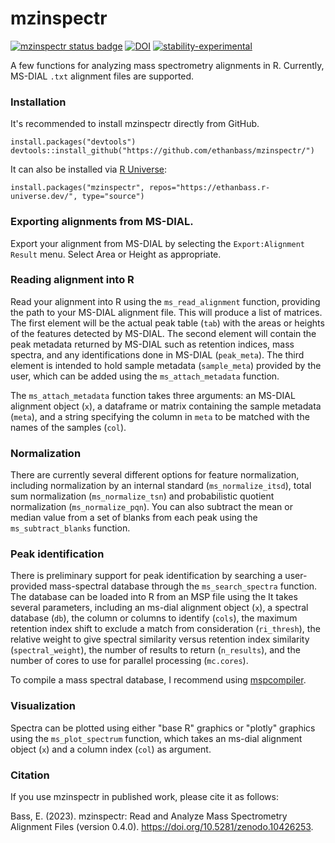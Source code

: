 # mzinspectr
<!-- badges: start -->
  [![mzinspectr status badge](https://ethanbass.r-universe.dev/badges/mzinspectr)](https://ethanbass.r-universe.dev)
  [![DOI](https://zenodo.org/badge/DOI/10.5281/zenodo.10426253.svg)](https://doi.org/10.5281/zenodo.10426253)
  [![stability-experimental](https://img.shields.io/badge/stability-experimental-orange.svg)](https://github.com/emersion/stability-badges#experimental)
<!-- badges: end -->
   
A few functions for analyzing mass spectrometry alignments in R. Currently, MS-DIAL `.txt` alignment files are supported.

### Installation

It's recommended to install mzinspectr directly from GitHub.

```
install.packages("devtools")
devtools::install_github("https://github.com/ethanbass/mzinspectr/")
```

It can also be installed via [R Universe](https://ethanbass.r-universe.dev/):

```
install.packages("mzinspectr", repos="https://ethanbass.r-universe.dev/", type="source")
```

### Exporting alignments from MS-DIAL.

Export your alignment from MS-DIAL by selecting the `Export:Alignment Result` menu. Select Area or Height as appropriate.

### Reading alignment into R

Read your alignment into R using the `ms_read_alignment` function, providing the path to your MS-DIAL alignment file. This will produce a list of matrices. The first element will be the actual peak table (`tab`) with the areas or heights of the features detected by MS-DIAL. The second element will contain the peak metadata returned by MS-DIAL such as retention indices, mass spectra, and any identifications done in MS-DIAL (`peak_meta`). The third element is intended to hold sample metadata (`sample_meta`) provided by the user, which can be added using the `ms_attach_metadata` function.

The `ms_attach_metadata` function takes three arguments: an MS-DIAL alignment object (`x`), a dataframe or matrix containing the sample metadata (`meta`), and a string specifying the column in `meta` to be matched with the names of the samples (`col`).

###  Normalization

There are currently several different options for feature normalization, including normalization by an internal standard (`ms_normalize_itsd`), total sum normalization (`ms_normalize_tsn`) and probabilistic quotient normalization (`ms_normalize_pqn`). You can also subtract the mean or median value from a set of blanks from each peak using the `ms_subtract_blanks` function.

### Peak identification

There is preliminary support for peak identification by searching a user-provided mass-spectral database through the `ms_search_spectra` function. The database can be loaded into R from an MSP file using the It takes several parameters, including an ms-dial alignment object (`x`), a spectral database (`db`), the column or columns to identify (`cols`), the maximum retention index shift to exclude a match from consideration (`ri_thresh`), the relative weight to give spectral similarity versus retention index similarity (`spectral_weight`), the number of results to return (`n_results`), and the number of cores to use for parallel processing (`mc.cores`).

To compile a mass spectral database, I recommend using [mspcompiler](https://github.com/QizhiSu/mspcompiler).

### Visualization

Spectra can be plotted using either "base R" graphics or "plotly" graphics using the `ms_plot_spectrum` function, which takes an ms-dial alignment object (`x`) and a column index (`col`) as argument.

### Citation

If you use mzinspectr in published work, please cite it as follows:

Bass, E. (2023). mzinspectr: Read and Analyze Mass Spectrometry Alignment Files (version 0.4.0). https://doi.org/10.5281/zenodo.10426253.


